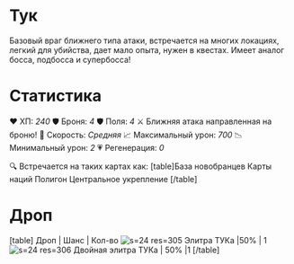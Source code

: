 # Тук
Базовый враг ближнего типа атаки, встречается на многих локациях, легкий для убийства, дает мало опыта, нужен в квестах. Имеет аналог босса, подбосса и супербосса!
# Cтатистика
❤ ХП: *240*
🛡 Броня: *4*
🛡 Поля: *4*
⚔ Ближняя атака направленная на броню!
🏃 Скорость: *Средняя*
📈 Максимальный урон: *700*
📉 Минимальный урон: *2*
💗 Регенерация: *0*

🔍 Встречается на таких картах как:
[table]База новобранцев
Карты наций
Полигон
Центральное укрепление
[/table]
# Дроп
[table] Дроп | Шанс | Кол-во
![s=24 res=305]() Элитра ТУКа |50% | 1
![s=24 res=306]() Двойная элитра ТУКа | 50% |1
[/table]